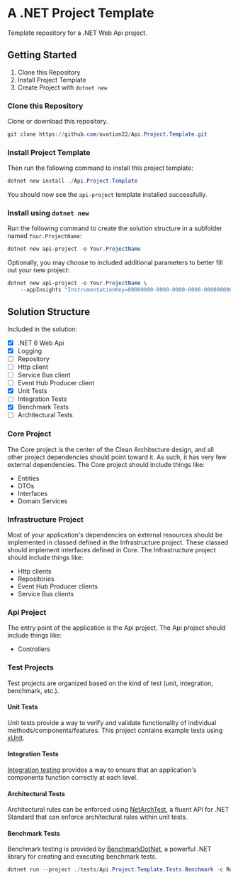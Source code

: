 # A .NET Project Template

Template repository for a .NET Web Api project.

## Getting Started

1. Clone this Repository
1. Install Project Template
1. Create Project with `dotnet new`

### Clone this Repository

Clone or download this repository.

```powershell
git clone https://github.com/ovation22/Api.Project.Template.git
```

### Install Project Template

Then run the following command to install this project template:

```powershell
dotnet new install ./Api.Project.Template
```

You should now see the `api-project` template installed successfully.

### Install using `dotnet new`

Run the following command to create the solution structure in a subfolder named `Your.ProjectName`:

```powershell
dotnet new api-project -o Your.ProjectName
```

Optionally, you may choose to included additional parameters to better fill out your new project:

```powershell
dotnet new api-project -o Your.ProjectName \
    --appInsights "InstrumentationKey=00000000-0000-0000-0000-000000000000;IngestionEndpoint=https://eastus2-0.in.applicationinsights.azure.com/;LiveEndpoint=https://eastus2.livediagnostics.monitor.azure.com/"
```

## Solution Structure

Included in the solution:

- [x] .NET 6 Web Api
- [x] Logging
- [ ] Repository
- [ ] Http client
- [ ] Service Bus client
- [ ] Event Hub Producer client
- [x] Unit Tests
- [ ] Integration Tests
- [x] Benchmark Tests
- [ ] Architectural Tests

### Core Project

The Core project is the center of the Clean Architecture design, and all other project dependencies should point toward it. As such, it has very few external dependencies. The Core project should include things like:

- Entities
- DTOs
- Interfaces
- Domain Services

### Infrastructure Project

Most of your application's dependencies on external resources should be implemented in classed defined in the Infrastructure project. These classed should implement interfaces defined in Core. The Infrastructure project should include things like:

- Http clients
- Repositories
- Event Hub Producer clients
- Service Bus clients

### Api Project

The entry point of the application is the Api project. The Api project should include things like:

- Controllers

### Test Projects

Test projects are organized based on the kind of test (unit, integration, benchmark, etc.).

#### Unit Tests

Unit tests provide a way to verify and validate functionality of individual methods/components/features. This project contains example tests using [xUnit](https://xunit.net/).

#### Integration Tests

[Integration testing](https://learn.microsoft.com/en-us/aspnet/core/test/integration-tests) provides a way to ensure that an application's components function correctly at each level.

#### Architectural Tests

Architectural rules can be enforced using [NetArchTest](https://github.com/BenMorris/NetArchTest), a fluent API for .NET Standard that can enforce architectural rules within unit tests.

#### Benchmark Tests

Benchmark testing is provided by [BenchmarkDotNet](https://github.com/dotnet/BenchmarkDotNet), a powerful .NET library for creating and executing benchmark tests.

```powershell
dotnet run --project ./tests/Api.Project.Template.Tests.Benchmark -c Release
```
